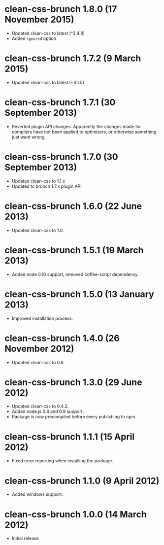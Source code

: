 # clean-css-brunch 1.8.0 (17 November 2015)
* Updated clean-css to latest (^3.4.8)
* Added `ignored` option

# clean-css-brunch 1.7.2 (9 March 2015)
* Updated clean-css to latest (~3.1.5)

# clean-css-brunch 1.7.1 (30 September 2013)
* Reverted plugin API changes. Apparently the changes made for compilers have not been applied
  to optimizers, or otherwise something just went wrong.

# clean-css-brunch 1.7.0 (30 September 2013)
* Updated clean-css to 1.1.x
* Updated to brunch 1.7.x plugin API

# clean-css-brunch 1.6.0 (22 June 2013)
* Updated clean-css to 1.0.

# clean-css-brunch 1.5.1 (19 March 2013)
* Added node 0.10 support, removed coffee-script dependency.

# clean-css-brunch 1.5.0 (13 January 2013)
* Improved installation process.

# clean-css-brunch 1.4.0 (26 November 2012)
* Updated clean-css to 0.8.

# clean-css-brunch 1.3.0 (29 June 2012)
* Updated clean-css to 0.4.2.
* Added node.js 0.8 and 0.9 support.
* Package is now precompiled before every publishing to npm.

# clean-css-brunch 1.1.1 (15 April 2012)
* Fixed error reporting when installing the package.

# clean-css-brunch 1.1.0 (9 April 2012)
* Added windows support.

# clean-css-brunch 1.0.0 (14 March 2012)
* Initial release
